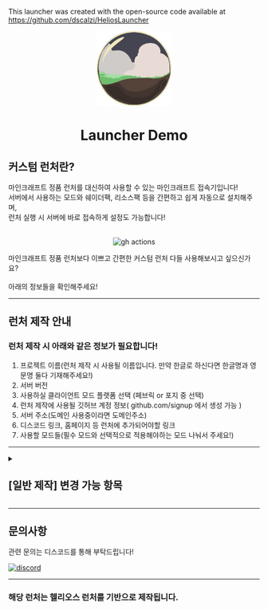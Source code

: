 

This launcher was created with the open-source code available at
https://github.com/dscalzi/HeliosLauncher


<p align="center"><img src="./app/assets/images/SealCircle.png" width="150px" height="150px" alt="aventium softworks"></p>

<h1 align="center">Launcher Demo</h1>

<h2>커스텀 런처란?</h2>

마인크래프트 정품 런처를 대신하여 사용할 수 있는 마인크래프트 접속기입니다!<br>
서버에서 사용하는 모드와 쉐이더팩, 리소스팩 등을 간편하고 쉽게 자동으로 설치해주며, <br>런처 실행 시 서버에 바로 접속하게 설정도 가능합니다!<br><br>
<p align="center"><img src="https://github.com/BabyBear7/launcher-demo/raw/main/img/LauncherDemo.gif" alt="gh actions" width="519" height="285"/>

마인크래프트 정품 런처보다 이쁘고 간편한 커스텀 런처 다들 사용해보시고 싶으신가요?<br><br>
아래의 정보들을 확인해주세요!


---

## 런처 제작 안내

<h3>런처 제작 시 아래와 같은 정보가 필요합니다!</h3>

1. 프로젝트 이름(런처 제작 시 사용될 이름입니다. 만약 한글로 하신다면 한글명과 영문명 둘다 기재해주세요!)
2. 서버 버전
3. 사용하실 클라이언트 모드 플랫폼 선택 (페브릭 or 포지 중 선택)
4. 런처 제작에 사용될 깃허브 계정 정보( github.com/signup 에서 생성 가능 )
5. 서버 주소(도메인 사용중이라면 도메인주소)
6. 디스코드 링크, 홈페이지 등 런처에 추가되어야할 링크
7. 사용할 모드들(필수 모드와 선택적으로 적용해야하는 모드 나눠서 주세요!)


---


<details>
<summary><h2>[일반 제작] 변경 가능 항목</h2></summary>
<div markdown="1">
  <ul>
    <li>[일반 제작]은 지인서버에 최적화된 제작 방식입니다!</li>
    서버 메인 로고 이미지, 백그라운드 배경, 서버 아이콘, 런처 exe 아이콘, 런처 로딩 화면, 링크

###### 아래의 샘플은 준우 공방의 아림 셀러님께서 디자인하신 샘플입니다.
<p align="center"><img src="https://github.com/BabyBear7/launcher-demo/raw/main/img/launcher%20sample1.png" alt="gh actions">
<p align="center"><img src="https://github.com/BabyBear7/launcher-demo/raw/main/img/launcher%20sample2.png" alt="gh actions">
<p align="center"><img src="https://github.com/BabyBear7/launcher-demo/raw/main/img/launcher%20loading.gif" alt="gh actions">

</ul>
</div>
</details>
<!-- 
<details>
<summary><h2>[커스텀 제작] 변경 가능 항목</h2></summary>
<div markdown="1">
  <ul>
    <li>[커스텀 제작]은 스트리머 서버 등 런처의 모든 항목을 커스텀하기 위해 최적화된 제작 방식입니다!</li>
    <li><del>런처 NEWS,</del> 별도 폰트, 깃 readme.md 커스텀, 게임 해상도 기본 값, option.txt 값, 쉐이더팩, 리소스팩, server.dat 등의 런처 커스텀에 관한 모든 것</li>

<h3 align="center">[샘플 이미지 준비중]</h3>

</ul>
</div>
</details> -->


---


## 문의사항

관련 문의는 디스코드를 통해 부탁드립니다!

[![discord](https://discordapp.com/api/guilds/1249255497471758386/embed.png?style=banner3)][discord]

---

### 해당 런처는 헬리오스 런처를 기반으로 제작됩니다.


[nodejs]: https://nodejs.org/en/ 'Node.js'
[vscode]: https://code.visualstudio.com/ 'Visual Studio Code'
[mainprocess]: https://electronjs.org/docs/tutorial/application-architecture#main-and-renderer-processes 'Main Process'
[rendererprocess]: https://electronjs.org/docs/tutorial/application-architecture#main-and-renderer-processes 'Renderer Process'
[chromedebugger]: https://marketplace.visualstudio.com/items?itemName=msjsdiag.debugger-for-chrome 'Debugger for Chrome'
[discord]: https://discord.gg/92Jb3BBgyj 'Discord'
[wiki]: https://github.com/dscalzi/HeliosLauncher/wiki 'wiki'
[nebula]: https://github.com/dscalzi/Nebula 'dscalzi/Nebula'
[v2branch]: https://github.com/dscalzi/HeliosLauncher/tree/ts-refactor 'v2 branch'
